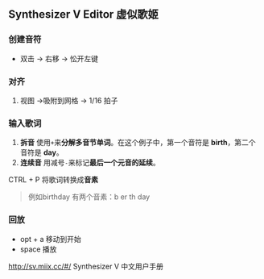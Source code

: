 ## Synthesizer V Editor 虚似歌姬  



### 创建音符

- 双击 -> 右移 -> 忪开左键  



### 对齐

1. 视图 ->吸附到网格 -> 1/16 拍子  



### 输入歌词

1. **拆音**  使用`+`来**分解多音节单词**。在这个例子中，第一个音符是 **birth**，第二个音符是 **day**。
2. **连续音** 用减号`-`来标记**最后一个元音的延续**。

 

CTRL + P 将歌词转换成**音素**

> 例如birthday 有两个音素：b er th  day 



### 回放

- opt + a  移动到开始  
- space  播放  



http://sv.miix.cc/#/  Synthesizer V 中文用户手册  
